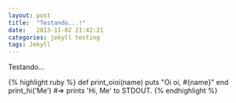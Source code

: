 ```yaml
---
layout: post
title:  "Testando...!"
date:   2013-11-02 21:42:21
categories: jekyll testing
tags: Jekyll
---
```


Testando...


{% highlight ruby %}
def print_oioi(name)
  puts "Oi oi, #{name}"
end
print_hi('Me')
#=> prints 'Hi, Me' to STDOUT.
{% endhighlight %}
